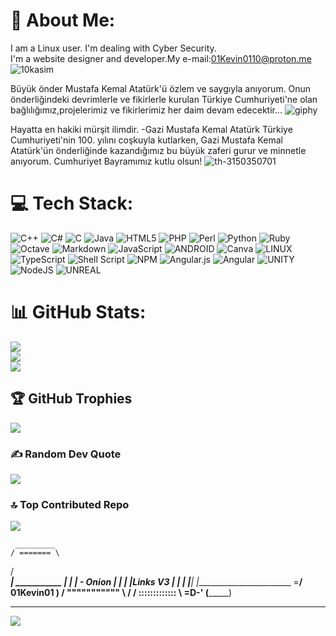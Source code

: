 # 💫 About Me:
I am a Linux user. I'm dealing with Cyber Security. <br>I'm a website designer and developer.My e-mail:01Kevin0110@proton.me
![10kasim](https://github.com/01Kevin01/01kevin01/assets/131346373/dfc9673b-6283-40ca-aba4-926b728783ff)

Büyük önder Mustafa Kemal Atatürk'ü özlem ve saygıyla anıyorum. Onun önderliğindeki devrimlerle ve fikirlerle kurulan Türkiye Cumhuriyeti'ne olan bağlılığımız,projelerimiz ve fikirlerimiz her daim devam edecektir...
![giphy](https://github.com/01Kevin01/01kevin01/assets/131346373/8e6497c1-0ac6-4a60-8fc8-fc3ea1c654f4)

Hayatta en hakiki mürşit ilimdir.
-Gazi Mustafa Kemal Atatürk
Türkiye Cumhuriyeti'nin 100. yılını coşkuyla kutlarken, Gazi Mustafa Kemal Atatürk'ün önderliğinde kazandığımız bu büyük zaferi gurur ve minnetle anıyorum. Cumhuriyet Bayramımız kutlu olsun!
![th-3150350701](https://github.com/01Kevin01/01kevin01/assets/131346373/edd3b44b-6f85-4c53-acbb-03ed5870b76f)

# 💻 Tech Stack:
![C++](https://img.shields.io/badge/c++-%2300599C.svg?style=for-the-badge&logo=c%2B%2B&logoColor=white) ![C#](https://img.shields.io/badge/c%23-%23239120.svg?style=for-the-badge&logo=c-sharp&logoColor=white) ![C](https://img.shields.io/badge/c-%2300599C.svg?style=for-the-badge&logo=c&logoColor=white) ![Java](https://img.shields.io/badge/java-%23ED8B00.svg?style=for-the-badge&logo=java&logoColor=white) ![HTML5](https://img.shields.io/badge/html5-%23E34F26.svg?style=for-the-badge&logo=html5&logoColor=white) ![PHP](https://img.shields.io/badge/php-%23777BB4.svg?style=for-the-badge&logo=php&logoColor=white) ![Perl](https://img.shields.io/badge/perl-%2339457E.svg?style=for-the-badge&logo=perl&logoColor=white) ![Python](https://img.shields.io/badge/python-3670A0?style=for-the-badge&logo=python&logoColor=ffdd54) ![Ruby](https://img.shields.io/badge/ruby-%23CC342D.svg?style=for-the-badge&logo=ruby&logoColor=white) ![Octave](https://img.shields.io/badge/OCTAVE-darkblue?style=for-the-badge&logo=octave&logoColor=fcd683) ![Markdown](https://img.shields.io/badge/markdown-%23000000.svg?style=for-the-badge&logo=markdown&logoColor=white) ![JavaScript](https://img.shields.io/badge/javascript-%23323330.svg?style=for-the-badge&logo=javascript&logoColor=%23F7DF1E) ![ANDROID](https://img.shields.io/badge/android-%2320232a.svg?style=for-the-badge&logo=android&logoColor=%a4c639) ![Canva](https://img.shields.io/badge/Canva-%2300C4CC.svg?style=for-the-badge&logo=Canva&logoColor=white) ![LINUX](https://img.shields.io/badge/Linux-FCC624?style=for-the-badge&logo=linux&logoColor=black) ![TypeScript](https://img.shields.io/badge/typescript-%23007ACC.svg?style=for-the-badge&logo=typescript&logoColor=white) ![Shell Script](https://img.shields.io/badge/shell_script-%23121011.svg?style=for-the-badge&logo=gnu-bash&logoColor=white) ![NPM](https://img.shields.io/badge/NPM-%23000000.svg?style=for-the-badge&logo=npm&logoColor=white) ![Angular.js](https://img.shields.io/badge/angular.js-%23E23237.svg?style=for-the-badge&logo=angularjs&logoColor=white) ![Angular](https://img.shields.io/badge/angular-%23DD0031.svg?style=for-the-badge&logo=angular&logoColor=white) ![UNITY](https://img.shields.io/badge/Unity-%2320232a.svg?style=for-the-badge&logo=unity&logoColor=white) ![NodeJS](https://img.shields.io/badge/node.js-6DA55F?style=for-the-badge&logo=node.js&logoColor=white) ![UNREAL](https://img.shields.io/badge/unreal-%2320232a.svg?style=for-the-badge&logo=unreal-engine&logoColor=white)
# 📊 GitHub Stats:
![](https://github-readme-stats.vercel.app/api?username=01Kevin01&theme=radical&hide_border=false&include_all_commits=true&count_private=true)<br/>
![](https://github-readme-streak-stats.herokuapp.com/?user=01Kevin01&theme=radical&hide_border=false)<br/>
![](https://github-readme-stats.vercel.app/api/top-langs/?username=01Kevin01&theme=radical&hide_border=false&include_all_commits=true&count_private=true&layout=compact)

## 🏆 GitHub Trophies
![](https://github-profile-trophy.vercel.app/?username=01Kevin01&theme=radical&no-frame=false&no-bg=false&margin-w=4)

### ✍️ Random Dev Quote
![](https://quotes-github-readme.vercel.app/api?type=horizontal&theme=radical)

### 🔝 Top Contributed Repo
![](https://github-contributor-stats.vercel.app/api?username=01Kevin01&limit=5&theme=dark&combine_all_yearly_contributions=true)

     _________
    / ======= \
   / __________\
  | ___________ |
  | | - Onion | |
  | |Links V3 | |
  | |_________| |________________________
  \=____________/       01Kevin01        )
  / """"""""""" \                       /
 / ::::::::::::: \                  =D-'
(_________________)


---
[![](https://visitcount.itsvg.in/api?id=01Kevin01&icon=0&color=0)](https://visitcount.itsvg.in)
